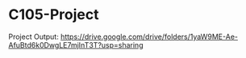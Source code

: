 # C105-Project

Project Output: https://drive.google.com/drive/folders/1yaW9ME-Ae-AfuBtd6k0DwgLE7mjInT3T?usp=sharing
